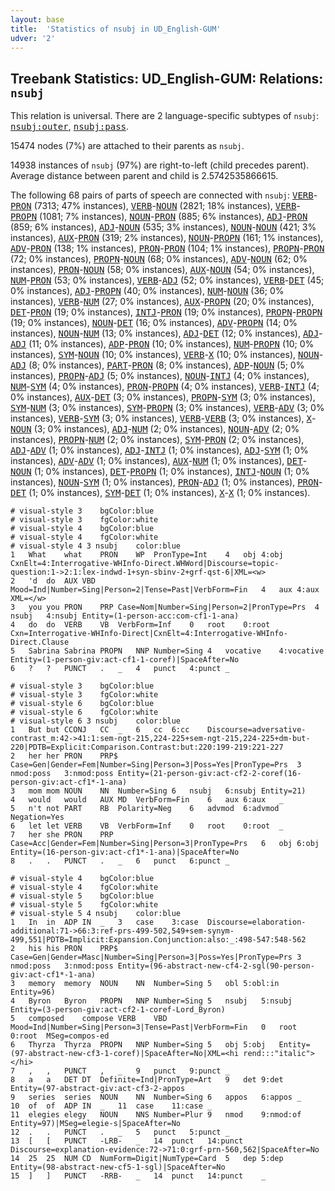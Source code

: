 ```yaml
---
layout: base
title:  'Statistics of nsubj in UD_English-GUM'
udver: '2'
---
```


## Treebank Statistics: UD_English-GUM: Relations: `nsubj`

This relation is universal.
There are 2 language-specific subtypes of `nsubj`: <tt><a href="en_gum-dep-nsubj-outer.html">nsubj:outer</a></tt>, <tt><a href="en_gum-dep-nsubj-pass.html">nsubj:pass</a></tt>.

15474 nodes (7%) are attached to their parents as `nsubj`.

14938 instances of `nsubj` (97%) are right-to-left (child precedes parent).
Average distance between parent and child is 2.5742535866615.

The following 68 pairs of parts of speech are connected with `nsubj`: <tt><a href="en_gum-pos-VERB.html">VERB</a></tt>-<tt><a href="en_gum-pos-PRON.html">PRON</a></tt> (7313; 47% instances), <tt><a href="en_gum-pos-VERB.html">VERB</a></tt>-<tt><a href="en_gum-pos-NOUN.html">NOUN</a></tt> (2821; 18% instances), <tt><a href="en_gum-pos-VERB.html">VERB</a></tt>-<tt><a href="en_gum-pos-PROPN.html">PROPN</a></tt> (1081; 7% instances), <tt><a href="en_gum-pos-NOUN.html">NOUN</a></tt>-<tt><a href="en_gum-pos-PRON.html">PRON</a></tt> (885; 6% instances), <tt><a href="en_gum-pos-ADJ.html">ADJ</a></tt>-<tt><a href="en_gum-pos-PRON.html">PRON</a></tt> (859; 6% instances), <tt><a href="en_gum-pos-ADJ.html">ADJ</a></tt>-<tt><a href="en_gum-pos-NOUN.html">NOUN</a></tt> (535; 3% instances), <tt><a href="en_gum-pos-NOUN.html">NOUN</a></tt>-<tt><a href="en_gum-pos-NOUN.html">NOUN</a></tt> (421; 3% instances), <tt><a href="en_gum-pos-AUX.html">AUX</a></tt>-<tt><a href="en_gum-pos-PRON.html">PRON</a></tt> (319; 2% instances), <tt><a href="en_gum-pos-NOUN.html">NOUN</a></tt>-<tt><a href="en_gum-pos-PROPN.html">PROPN</a></tt> (161; 1% instances), <tt><a href="en_gum-pos-ADV.html">ADV</a></tt>-<tt><a href="en_gum-pos-PRON.html">PRON</a></tt> (138; 1% instances), <tt><a href="en_gum-pos-PRON.html">PRON</a></tt>-<tt><a href="en_gum-pos-PRON.html">PRON</a></tt> (104; 1% instances), <tt><a href="en_gum-pos-PROPN.html">PROPN</a></tt>-<tt><a href="en_gum-pos-PRON.html">PRON</a></tt> (72; 0% instances), <tt><a href="en_gum-pos-PROPN.html">PROPN</a></tt>-<tt><a href="en_gum-pos-NOUN.html">NOUN</a></tt> (68; 0% instances), <tt><a href="en_gum-pos-ADV.html">ADV</a></tt>-<tt><a href="en_gum-pos-NOUN.html">NOUN</a></tt> (62; 0% instances), <tt><a href="en_gum-pos-PRON.html">PRON</a></tt>-<tt><a href="en_gum-pos-NOUN.html">NOUN</a></tt> (58; 0% instances), <tt><a href="en_gum-pos-AUX.html">AUX</a></tt>-<tt><a href="en_gum-pos-NOUN.html">NOUN</a></tt> (54; 0% instances), <tt><a href="en_gum-pos-NUM.html">NUM</a></tt>-<tt><a href="en_gum-pos-PRON.html">PRON</a></tt> (53; 0% instances), <tt><a href="en_gum-pos-VERB.html">VERB</a></tt>-<tt><a href="en_gum-pos-ADJ.html">ADJ</a></tt> (52; 0% instances), <tt><a href="en_gum-pos-VERB.html">VERB</a></tt>-<tt><a href="en_gum-pos-DET.html">DET</a></tt> (45; 0% instances), <tt><a href="en_gum-pos-ADJ.html">ADJ</a></tt>-<tt><a href="en_gum-pos-PROPN.html">PROPN</a></tt> (40; 0% instances), <tt><a href="en_gum-pos-NUM.html">NUM</a></tt>-<tt><a href="en_gum-pos-NOUN.html">NOUN</a></tt> (36; 0% instances), <tt><a href="en_gum-pos-VERB.html">VERB</a></tt>-<tt><a href="en_gum-pos-NUM.html">NUM</a></tt> (27; 0% instances), <tt><a href="en_gum-pos-AUX.html">AUX</a></tt>-<tt><a href="en_gum-pos-PROPN.html">PROPN</a></tt> (20; 0% instances), <tt><a href="en_gum-pos-DET.html">DET</a></tt>-<tt><a href="en_gum-pos-PRON.html">PRON</a></tt> (19; 0% instances), <tt><a href="en_gum-pos-INTJ.html">INTJ</a></tt>-<tt><a href="en_gum-pos-PRON.html">PRON</a></tt> (19; 0% instances), <tt><a href="en_gum-pos-PROPN.html">PROPN</a></tt>-<tt><a href="en_gum-pos-PROPN.html">PROPN</a></tt> (19; 0% instances), <tt><a href="en_gum-pos-NOUN.html">NOUN</a></tt>-<tt><a href="en_gum-pos-DET.html">DET</a></tt> (16; 0% instances), <tt><a href="en_gum-pos-ADV.html">ADV</a></tt>-<tt><a href="en_gum-pos-PROPN.html">PROPN</a></tt> (14; 0% instances), <tt><a href="en_gum-pos-NOUN.html">NOUN</a></tt>-<tt><a href="en_gum-pos-NUM.html">NUM</a></tt> (13; 0% instances), <tt><a href="en_gum-pos-ADJ.html">ADJ</a></tt>-<tt><a href="en_gum-pos-DET.html">DET</a></tt> (12; 0% instances), <tt><a href="en_gum-pos-ADJ.html">ADJ</a></tt>-<tt><a href="en_gum-pos-ADJ.html">ADJ</a></tt> (11; 0% instances), <tt><a href="en_gum-pos-ADP.html">ADP</a></tt>-<tt><a href="en_gum-pos-PRON.html">PRON</a></tt> (10; 0% instances), <tt><a href="en_gum-pos-NUM.html">NUM</a></tt>-<tt><a href="en_gum-pos-PROPN.html">PROPN</a></tt> (10; 0% instances), <tt><a href="en_gum-pos-SYM.html">SYM</a></tt>-<tt><a href="en_gum-pos-NOUN.html">NOUN</a></tt> (10; 0% instances), <tt><a href="en_gum-pos-VERB.html">VERB</a></tt>-<tt><a href="en_gum-pos-X.html">X</a></tt> (10; 0% instances), <tt><a href="en_gum-pos-NOUN.html">NOUN</a></tt>-<tt><a href="en_gum-pos-ADJ.html">ADJ</a></tt> (8; 0% instances), <tt><a href="en_gum-pos-PART.html">PART</a></tt>-<tt><a href="en_gum-pos-PRON.html">PRON</a></tt> (8; 0% instances), <tt><a href="en_gum-pos-ADP.html">ADP</a></tt>-<tt><a href="en_gum-pos-NOUN.html">NOUN</a></tt> (5; 0% instances), <tt><a href="en_gum-pos-PROPN.html">PROPN</a></tt>-<tt><a href="en_gum-pos-ADJ.html">ADJ</a></tt> (5; 0% instances), <tt><a href="en_gum-pos-NOUN.html">NOUN</a></tt>-<tt><a href="en_gum-pos-INTJ.html">INTJ</a></tt> (4; 0% instances), <tt><a href="en_gum-pos-NUM.html">NUM</a></tt>-<tt><a href="en_gum-pos-SYM.html">SYM</a></tt> (4; 0% instances), <tt><a href="en_gum-pos-PRON.html">PRON</a></tt>-<tt><a href="en_gum-pos-PROPN.html">PROPN</a></tt> (4; 0% instances), <tt><a href="en_gum-pos-VERB.html">VERB</a></tt>-<tt><a href="en_gum-pos-INTJ.html">INTJ</a></tt> (4; 0% instances), <tt><a href="en_gum-pos-AUX.html">AUX</a></tt>-<tt><a href="en_gum-pos-DET.html">DET</a></tt> (3; 0% instances), <tt><a href="en_gum-pos-PROPN.html">PROPN</a></tt>-<tt><a href="en_gum-pos-SYM.html">SYM</a></tt> (3; 0% instances), <tt><a href="en_gum-pos-SYM.html">SYM</a></tt>-<tt><a href="en_gum-pos-NUM.html">NUM</a></tt> (3; 0% instances), <tt><a href="en_gum-pos-SYM.html">SYM</a></tt>-<tt><a href="en_gum-pos-PROPN.html">PROPN</a></tt> (3; 0% instances), <tt><a href="en_gum-pos-VERB.html">VERB</a></tt>-<tt><a href="en_gum-pos-ADV.html">ADV</a></tt> (3; 0% instances), <tt><a href="en_gum-pos-VERB.html">VERB</a></tt>-<tt><a href="en_gum-pos-SYM.html">SYM</a></tt> (3; 0% instances), <tt><a href="en_gum-pos-VERB.html">VERB</a></tt>-<tt><a href="en_gum-pos-VERB.html">VERB</a></tt> (3; 0% instances), <tt><a href="en_gum-pos-X.html">X</a></tt>-<tt><a href="en_gum-pos-NOUN.html">NOUN</a></tt> (3; 0% instances), <tt><a href="en_gum-pos-ADJ.html">ADJ</a></tt>-<tt><a href="en_gum-pos-NUM.html">NUM</a></tt> (2; 0% instances), <tt><a href="en_gum-pos-NOUN.html">NOUN</a></tt>-<tt><a href="en_gum-pos-ADV.html">ADV</a></tt> (2; 0% instances), <tt><a href="en_gum-pos-PROPN.html">PROPN</a></tt>-<tt><a href="en_gum-pos-NUM.html">NUM</a></tt> (2; 0% instances), <tt><a href="en_gum-pos-SYM.html">SYM</a></tt>-<tt><a href="en_gum-pos-PRON.html">PRON</a></tt> (2; 0% instances), <tt><a href="en_gum-pos-ADJ.html">ADJ</a></tt>-<tt><a href="en_gum-pos-ADV.html">ADV</a></tt> (1; 0% instances), <tt><a href="en_gum-pos-ADJ.html">ADJ</a></tt>-<tt><a href="en_gum-pos-INTJ.html">INTJ</a></tt> (1; 0% instances), <tt><a href="en_gum-pos-ADJ.html">ADJ</a></tt>-<tt><a href="en_gum-pos-SYM.html">SYM</a></tt> (1; 0% instances), <tt><a href="en_gum-pos-ADV.html">ADV</a></tt>-<tt><a href="en_gum-pos-ADV.html">ADV</a></tt> (1; 0% instances), <tt><a href="en_gum-pos-AUX.html">AUX</a></tt>-<tt><a href="en_gum-pos-NUM.html">NUM</a></tt> (1; 0% instances), <tt><a href="en_gum-pos-DET.html">DET</a></tt>-<tt><a href="en_gum-pos-NOUN.html">NOUN</a></tt> (1; 0% instances), <tt><a href="en_gum-pos-DET.html">DET</a></tt>-<tt><a href="en_gum-pos-PROPN.html">PROPN</a></tt> (1; 0% instances), <tt><a href="en_gum-pos-INTJ.html">INTJ</a></tt>-<tt><a href="en_gum-pos-NOUN.html">NOUN</a></tt> (1; 0% instances), <tt><a href="en_gum-pos-NOUN.html">NOUN</a></tt>-<tt><a href="en_gum-pos-SYM.html">SYM</a></tt> (1; 0% instances), <tt><a href="en_gum-pos-PRON.html">PRON</a></tt>-<tt><a href="en_gum-pos-ADJ.html">ADJ</a></tt> (1; 0% instances), <tt><a href="en_gum-pos-PRON.html">PRON</a></tt>-<tt><a href="en_gum-pos-DET.html">DET</a></tt> (1; 0% instances), <tt><a href="en_gum-pos-SYM.html">SYM</a></tt>-<tt><a href="en_gum-pos-DET.html">DET</a></tt> (1; 0% instances), <tt><a href="en_gum-pos-X.html">X</a></tt>-<tt><a href="en_gum-pos-X.html">X</a></tt> (1; 0% instances).


~~~ conllu
# visual-style 3	bgColor:blue
# visual-style 3	fgColor:white
# visual-style 4	bgColor:blue
# visual-style 4	fgColor:white
# visual-style 4 3 nsubj	color:blue
1	What	what	PRON	WP	PronType=Int	4	obj	4:obj	CxnElt=4:Interrogative-WHInfo-Direct.WHWord|Discourse=topic-question:1->2:1:lex-indwd-1+syn-sbinv-2+grf-qst-6|XML=<w>
2	'd	do	AUX	VBD	Mood=Ind|Number=Sing|Person=2|Tense=Past|VerbForm=Fin	4	aux	4:aux	XML=</w>
3	you	you	PRON	PRP	Case=Nom|Number=Sing|Person=2|PronType=Prs	4	nsubj	4:nsubj	Entity=(1-person-acc:com-cf1-1-ana)
4	do	do	VERB	VB	VerbForm=Inf	0	root	0:root	Cxn=Interrogative-WHInfo-Direct|CxnElt=4:Interrogative-WHInfo-Direct.Clause
5	Sabrina	Sabrina	PROPN	NNP	Number=Sing	4	vocative	4:vocative	Entity=(1-person-giv:act-cf1-1-coref)|SpaceAfter=No
6	?	?	PUNCT	.	_	4	punct	4:punct	_

~~~


~~~ conllu
# visual-style 3	bgColor:blue
# visual-style 3	fgColor:white
# visual-style 6	bgColor:blue
# visual-style 6	fgColor:white
# visual-style 6 3 nsubj	color:blue
1	But	but	CCONJ	CC	_	6	cc	6:cc	Discourse=adversative-contrast_m:42->41:1:sem-ngt-215,224-225+sem-ngt-215,224-225+dm-but-220|PDTB=Explicit:Comparison.Contrast:but:220:199-219:221-227
2	her	her	PRON	PRP$	Case=Gen|Gender=Fem|Number=Sing|Person=3|Poss=Yes|PronType=Prs	3	nmod:poss	3:nmod:poss	Entity=(21-person-giv:act-cf2-2-coref(16-person-giv:act-cf1*-1-ana)
3	mom	mom	NOUN	NN	Number=Sing	6	nsubj	6:nsubj	Entity=21)
4	would	would	AUX	MD	VerbForm=Fin	6	aux	6:aux	_
5	n't	not	PART	RB	Polarity=Neg	6	advmod	6:advmod	Negation=Yes
6	let	let	VERB	VB	VerbForm=Inf	0	root	0:root	_
7	her	she	PRON	PRP	Case=Acc|Gender=Fem|Number=Sing|Person=3|PronType=Prs	6	obj	6:obj	Entity=(16-person-giv:act-cf1*-1-ana)|SpaceAfter=No
8	.	.	PUNCT	.	_	6	punct	6:punct	_

~~~


~~~ conllu
# visual-style 4	bgColor:blue
# visual-style 4	fgColor:white
# visual-style 5	bgColor:blue
# visual-style 5	fgColor:white
# visual-style 5 4 nsubj	color:blue
1	In	in	ADP	IN	_	3	case	3:case	Discourse=elaboration-additional:71->66:3:ref-prs-499-502,549+sem-synym-499,551|PDTB=Implicit:Expansion.Conjunction:also:_:498-547:548-562
2	his	his	PRON	PRP$	Case=Gen|Gender=Masc|Number=Sing|Person=3|Poss=Yes|PronType=Prs	3	nmod:poss	3:nmod:poss	Entity=(96-abstract-new-cf4-2-sgl(90-person-giv:act-cf1*-1-ana)
3	memory	memory	NOUN	NN	Number=Sing	5	obl	5:obl:in	Entity=96)
4	Byron	Byron	PROPN	NNP	Number=Sing	5	nsubj	5:nsubj	Entity=(3-person-giv:act-cf2-1-coref-Lord_Byron)
5	composed	compose	VERB	VBD	Mood=Ind|Number=Sing|Person=3|Tense=Past|VerbForm=Fin	0	root	0:root	MSeg=compos-ed
6	Thyrza	Thyrza	PROPN	NNP	Number=Sing	5	obj	5:obj	Entity=(97-abstract-new-cf3-1-coref)|SpaceAfter=No|XML=<hi rend:::"italic"></hi>
7	,	,	PUNCT	,	_	9	punct	9:punct	_
8	a	a	DET	DT	Definite=Ind|PronType=Art	9	det	9:det	Entity=(97-abstract-giv:act-cf3-2-appos
9	series	series	NOUN	NN	Number=Sing	6	appos	6:appos	_
10	of	of	ADP	IN	_	11	case	11:case	_
11	elegies	elegy	NOUN	NNS	Number=Plur	9	nmod	9:nmod:of	Entity=97)|MSeg=elegie-s|SpaceAfter=No
12	.	.	PUNCT	.	_	5	punct	5:punct	_
13	[	[	PUNCT	-LRB-	_	14	punct	14:punct	Discourse=explanation-evidence:72->71:0:grf-prn-560,562|SpaceAfter=No
14	25	25	NUM	CD	NumForm=Digit|NumType=Card	5	dep	5:dep	Entity=(98-abstract-new-cf5-1-sgl)|SpaceAfter=No
15	]	]	PUNCT	-RRB-	_	14	punct	14:punct	_

~~~


